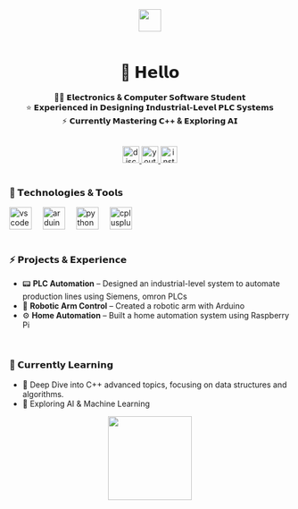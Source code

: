 <div align="center">
  <img height="40" src="https://media1.tenor.com/m/hBwkISiqNI0AAAAC/shura-hiwa-lamer.gif" />
</div>

<br clear="both">

<h1 align="center">🍅 𝗛𝗲𝗹𝗹𝗼</h1>

<p align="center">
  👨‍🎓 <strong>𝗘𝗹𝗲𝗰𝘁𝗿𝗼𝗻𝗶𝗰𝘀 & 𝗖𝗼𝗺𝗽𝘂𝘁𝗲𝗿 𝗦𝗼𝗳𝘁𝘄𝗮𝗿𝗲 𝗦𝘁𝘂𝗱𝗲𝗻𝘁</strong><br>
  ⭐ <strong>𝗘𝘅𝗽𝗲𝗿𝗶𝗲𝗻𝗰𝗲𝗱 𝗶𝗻 𝗗𝗲𝘀𝗶𝗴𝗻𝗶𝗻𝗴 𝗜𝗻𝗱𝘂𝘀𝘁𝗿𝗶𝗮𝗹-𝗟𝗲𝘃𝗲𝗹 𝗣𝗟𝗖 𝗦𝘆𝘀𝘁𝗲𝗺𝘀</strong><br>
  ⚡ <strong>𝗖𝘂𝗿𝗿𝗲𝗻𝘁𝗹𝘆 𝗠𝗮𝘀𝘁𝗲𝗿𝗶𝗻𝗴 𝗖++ & 𝗘𝘅𝗽𝗹𝗼𝗿𝗶𝗻𝗴 𝗔𝗜</strong>
</p>

<br clear="both">

<div align="center">
  <a href="https://discordapp.com/users/654654363779989514" target="_blank">
    <img src="https://img.shields.io/static/v1?message=Discord&logo=discord&label=&color=7289DA&logoColor=white&labelColor=&style=for-the-badge" height="30" alt="discord logo" />
  </a>
  <a href="https://www.youtube.com/@rvnaom" target="_blank">
    <img src="https://img.shields.io/static/v1?message=YouTube&logo=youtube&label=&color=FF0000&logoColor=white&labelColor=&style=for-the-badge" height="30" alt="youtube logo" />
  </a>
  <a href="https://www.instagram.com/rvnaom/" target="_blank">
    <img src="https://img.shields.io/static/v1?message=Instagram&logo=instagram&label=&color=E4405F&logoColor=white&labelColor=&style=for-the-badge" height="30" alt="instagram logo" />
  </a>
</div>

<br clear="both">

<h3 align="left">🧰 𝗧𝗲𝗰𝗵𝗻𝗼𝗹𝗼𝗴𝗶𝗲𝘀 & 𝗧𝗼𝗼𝗹𝘀</h3>

<div align="left">
  <img src="https://cdn.jsdelivr.net/gh/devicons/devicon/icons/vscode/vscode-original.svg" height="40" alt="vscode logo" />
  <img width="12" />
  <img src="https://cdn.jsdelivr.net/gh/devicons/devicon/icons/arduino/arduino-original.svg" height="40" alt="arduino logo" />
  <img width="12" />
  <img src="https://cdn.jsdelivr.net/gh/devicons/devicon/icons/python/python-original.svg" height="40" alt="python logo" />
  <img width="12" />
  <img src="https://cdn.jsdelivr.net/gh/devicons/devicon/icons/cplusplus/cplusplus-original.svg" height="40" alt="cplusplus logo" />
</div>

<br clear="both">

<h3 align="left">⚡ 𝗣𝗿𝗼𝗷𝗲𝗰𝘁𝘀 & 𝗘𝘅𝗽𝗲𝗿𝗶𝗲𝗻𝗰𝗲</h3>

<ul>
  <li>📟 <strong>PLC Automation</strong> – Designed an industrial-level system to automate production lines using Siemens, omron PLCs</li>
  <li>🔧 <strong>Robotic Arm Control</strong> – Created a robotic arm with Arduino</li>
  <li>⚙️ <strong>Home Automation</strong> – Built a home automation system using Raspberry Pi</li>
</ul>

<br clear="both">

<h3 align="left">🚀 𝗖𝘂𝗿𝗿𝗲𝗻𝘁𝗹𝘆 𝗟𝗲𝗮𝗿𝗻𝗶𝗻𝗴</h3>

<ul>
  <li>🧠 Deep Dive into C++ advanced topics, focusing on data structures and algorithms.</li>
  <li>🤖 Exploring AI & Machine Learning</li>
</ul>

<div align="center">
  <img height="150" src="https://media1.tenor.com/m/1JHU1Q0mUlcAAAAd/he-was-forced-cpp.gif" />
</div>

<br clear="both">

<p align="center"> </p>
